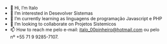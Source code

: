 - 👋 Hi, I’m Italo
- 👀 I’m interested in Desevolver Sistemas
- 🌱 I’m currently learning as linguagens de programação Javascript e PHP
- 💞️ I’m looking to collaborate on Projetos Sistemicos 
- 📫 How to reach me pelo e-mail: italo_00pinheiro@hotmail.com ou pelo nº +55 71 9 9285-7107.

<!---
ips97/ips97 is a ✨ special ✨ repository because its `README.md` (this file) appears on your GitHub profile.
You can click the Preview link to take a look at your changes.
--->
